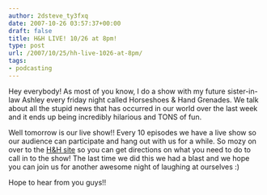 ```yaml
---
author: 2dsteve_ty3fxq
date: 2007-10-26 03:57:37+00:00
draft: false
title: H&H LIVE! 10/26 at 8pm!
type: post
url: /2007/10/25/hh-live-1026-at-8pm/
tags:
- podcasting
---
```


Hey everybody! As most of you know, I do a show with my future sister-in-law Ashley every friday night called Horseshoes & Hand Grenades. We talk about all the stupid news that has occurred in our world over the last week and it ends up being incredibly hilarious and TONS of fun.

Well tomorrow is our live show!! Every 10 episodes we have a live show so our audience can participate and hang out with us for a while. So mozy on over to the [H&H site](http://www.horseshoes-handgrenades.com) so you can get directions on what you need to do to call in to the show! The last time we did this we had a blast and we hope you can join us for another awesome night of laughing at ourselves :)

Hope to hear from you guys!!
